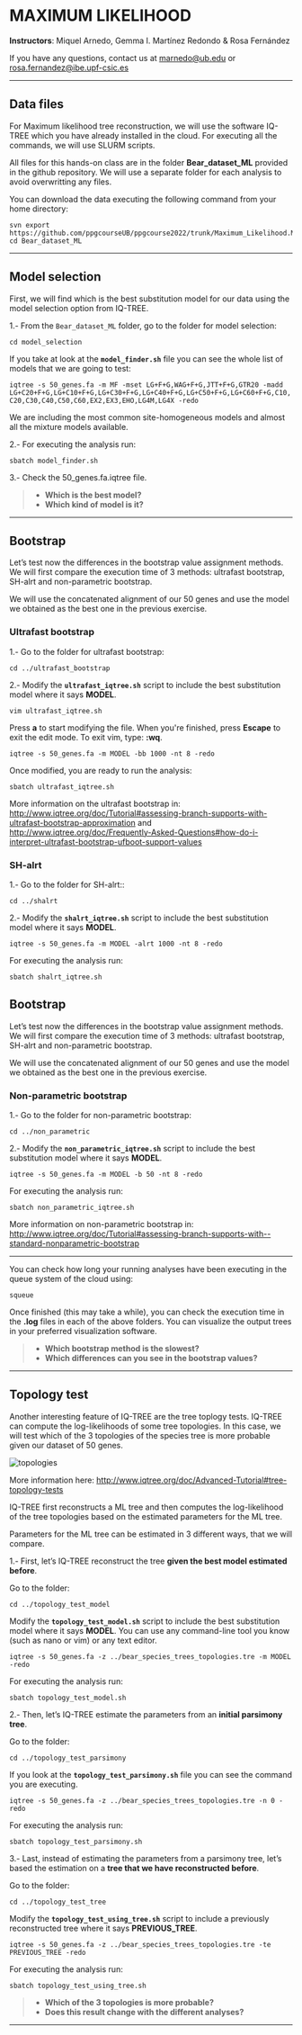 # MAXIMUM LIKELIHOOD

**Instructors**: Miquel Arnedo, Gemma I. Martínez Redondo & Rosa Fernández

If you have any questions, contact us at marnedo@ub.edu or rosa.fernandez@ibe.upf-csic.es

***

## Data files

For Maximum likelihood tree reconstruction, we will use the software IQ-TREE which you have already installed in the cloud. For executing all the commands, we will use SLURM scripts.

All files for this hands-on class are in the folder **Bear_dataset_ML** provided in the github repository. We will use a separate folder for each analysis to avoid overwritting any files.

You can download the data executing the following command from your home directory:

```
svn export https://github.com/ppgcourseUB/ppgcourse2022/trunk/Maximum_Likelihood.Miquel_Arnedo_Gemma_Martinez_Rosa_Fernandez/Bear_dataset_ML
cd Bear_dataset_ML
```

***

## Model selection

First, we will find which is the best substitution model for our data using the model selection option from IQ-TREE. 

1.- From the `Bear_dataset_ML` folder, go to the folder for model selection:

`cd model_selection`

If you take at look at the **`model_finder.sh`** file you can see the whole list of models that we are going to test:

`iqtree -s 50_genes.fa -m MF -mset LG+F+G,WAG+F+G,JTT+F+G,GTR20 -madd LG+C20+F+G,LG+C10+F+G,LG+C30+F+G,LG+C40+F+G,LG+C50+F+G,LG+C60+F+G,C10,C20,C30,C40,C50,C60,EX2,EX3,EHO,LG4M,LG4X -redo`

We are including the most common site-homogeneous models and almost all the mixture models available.

2.- For executing the analysis run:

`sbatch model_finder.sh`

3.- Check the 50_genes.fa.iqtree file.

>- **Which is the best model?**
>- **Which kind of model is it?**

***

## Bootstrap

Let’s test now the differences in the bootstrap value assignment methods. We will first compare the execution time of 3 methods: ultrafast bootstrap, SH-alrt and non-parametric bootstrap.

We will use the concatenated alignment of our 50 genes and use the model we obtained as the best one in the previous exercise.

### Ultrafast bootstrap

1.- Go to the folder for ultrafast bootstrap:

`cd ../ultrafast_bootstrap`

2.- Modify the **`ultrafast_iqtree.sh`** script to include the best substitution model where it says **MODEL**.

`vim ultrafast_iqtree.sh`

Press **a** to start modifying the file. When you're finished, press **Escape** to exit the edit mode. To exit vim, type: **:wq**.

`iqtree -s 50_genes.fa -m MODEL -bb 1000 -nt 8 -redo`

Once modified, you are ready to run the analysis:

`sbatch ultrafast_iqtree.sh`

More information on the ultrafast bootstrap in: http://www.iqtree.org/doc/Tutorial#assessing-branch-supports-with-ultrafast-bootstrap-approximation and http://www.iqtree.org/doc/Frequently-Asked-Questions#how-do-i-interpret-ultrafast-bootstrap-ufboot-support-values

### SH-alrt

1.- Go to the folder for SH-alrt::

`cd ../shalrt`

2.- Modify the **`shalrt_iqtree.sh`** script to include the best substitution model where it says **MODEL**.

`iqtree -s 50_genes.fa -m MODEL -alrt 1000 -nt 8 -redo`

For executing the analysis run:

`sbatch shalrt_iqtree.sh`

## Bootstrap

Let’s test now the differences in the bootstrap value assignment methods. We will first compare the execution time of 3 methods: ultrafast bootstrap, SH-alrt and non-parametric bootstrap.

We will use the concatenated alignment of our 50 genes and use the model we obtained as the best one in the previous exercise.

### Non-parametric bootstrap

1.- Go to the folder for non-parametric bootstrap:

`cd ../non_parametric`

2.- Modify the **`non_parametric_iqtree.sh`** script to include the best substitution model where it says **MODEL**.

`iqtree -s 50_genes.fa -m MODEL -b 50 -nt 8 -redo`

For executing the analysis run:

`sbatch non_parametric_iqtree.sh`

More information on non-parametric bootstrap in: http://www.iqtree.org/doc/Tutorial#assessing-branch-supports-with--standard-nonparametric-bootstrap

***
You can check how long your running analyses have been executing in the queue system of the cloud using:

`squeue`

Once finished (this may take a while), you can check the execution time in the **.log** files in each of the above folders. You can visualize the output trees in your preferred visualization software.

>- **Which bootstrap method is the slowest?**
>- **Which differences can you see in the bootstrap values?**

***

## Topology test

Another interesting feature of IQ-TREE are the tree toplogy tests. IQ-TREE can compute the log-likelihoods of some tree topologies. In this case, we will test which of the 3 topologies of the species tree is more probable given our dataset of 50 genes.

 ![topologies](../Sensitivity_Analysis.Rosa_Fernandez_Gemma_Martinez/img/topologies.png)

More information here: http://www.iqtree.org/doc/Advanced-Tutorial#tree-topology-tests

IQ-TREE first reconstructs a ML tree and then computes the log-likelihood of the tree topologies based on the estimated parameters for the ML tree.

Parameters for the ML tree can be estimated in 3 different ways, that we will compare.

1.- First, let’s IQ-TREE reconstruct the tree **given the best model estimated before**.

Go to the folder:

`cd ../topology_test_model`

Modify the **`topology_test_model.sh`** script to include the best substitution model where it says **MODEL**. You can use any command-line tool you know (such as nano or vim) or any text editor.

`iqtree -s 50_genes.fa -z ../bear_species_trees_topologies.tre -m MODEL -redo`

For executing the analysis run:

`sbatch topology_test_model.sh`

2.- Then, let’s IQ-TREE estimate the parameters from an **initial parsimony tree**.

Go to the folder:

`cd ../topology_test_parsimony`

If you look at the **`topology_test_parsimony.sh`** file you can see the command you are executing.

`iqtree -s 50_genes.fa -z ../bear_species_trees_topologies.tre -n 0 -redo`

For executing the analysis run:

`sbatch topology_test_parsimony.sh`

3.- Last, instead of estimating the parameters from a parsimony tree, let’s based the estimation on a **tree that we have reconstructed before**.

Go to the folder:

`cd ../topology_test_tree`

Modify the **`topology_test_using_tree.sh`** script to include a previously reconstructed tree where it says **PREVIOUS_TREE**.

`iqtree -s 50_genes.fa -z ../bear_species_trees_topologies.tre -te PREVIOUS_TREE -redo`

For executing the analysis run:

`sbatch topology_test_using_tree.sh`

>- **Which of the 3 topologies is more probable?**
>- **Does this result change with the different analyses?**

***
